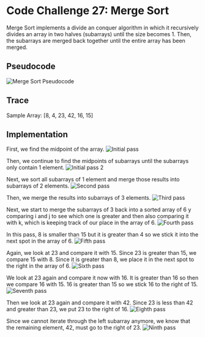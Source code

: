 # Code Challenge 27: Merge Sort
Merge Sort implements a divide an conquer algorithm in which it recursively divides an array in two halves (subarrays) until the size becomes 1. Then, the subarrays are merged back together until the entire array has been merged. 

## Pseudocode
![Merge Sort Pseudocode](../assets/merge-sort-images/merge-sort-pseudo.png)

## Trace
Sample Array: [8, 4, 23, 42, 16, 15]

## Implementation
First, we find the midpoint of the array.
![Initial pass](../assets/merge-sort-images/merge-sort1.jpg)

Then, we continue to find the midpoints of subarrays until the subarrays only contain 1 element.
![Initial pass 2](../assets/merge-sort-images/merge-sort2.jpg)

Next, we sort all subarrays of 1 element and merge those results into subarrays of 2 elements.
![Second pass](../assets/merge-sort-images/merge-sort3.jpg)

Then, we merge the results into subarrays of 3 elements.
![Third pass](../assets/merge-sort-images/merge-sort4.jpg)

Next, we start to merge the subarrays of 3 back into a sorted array of 6 y comparing i and j to see which one is greater and then also comparing it with k, which is keeping track of our place in the array of 6.
![Fourth pass](../assets/merge-sort-images/merge-sort5.jpg)

In this pass, 8 is smaller than 15 but it is greater than 4 so we stick it into the next spot in the array of 6.
![Fifth pass](../assets/merge-sort-images/merge-sort6.jpg)

Again, we look at 23 and compare it with 15. Since 23 is greater than 15, we compare 15 with 8. Since it is greater than 8, we place it in the next spot to the right in the array of 6.
![Sixth pass](../assets/merge-sort-images/merge-sort7.jpg)

We look at 23 again and compare it now with 16. It is greater than 16 so then we compare 16 with 15. 16 is greater than 15 so we stick 16 to the right of 15.
![Seventh pass](../assets/merge-sort-images/merge-sort8.jpg)

Then we look at 23 again and compare it with 42. Since 23 is less than 42 and greater than 23, we put 23 to the right of 16. 
![Eighth pass](../assets/merge-sort-images/merge-sort9.jpg)

Since we cannot iterate through the left subarray anymore, we know that the remaining element, 42, must go to the right of 23. 
![Ninth pass](../assets/merge-sort-images/merge-sort10.jpg)



